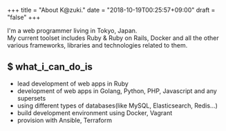+++
title = "About K@zuki."
date = "2018-10-19T00:25:57+09:00"
draft = "false"
+++

I'm a web programmer living in Tokyo, Japan.  
My current toolset includes Ruby & Ruby on Rails, Docker and all the other various frameworks, libraries and technologies related to them.

## $ what_i_can_do_is

* lead development of web apps in Ruby
* development of web apps in Golang, Python, PHP, Javascript and any supersets
* using different types of databases(like MySQL, Elasticsearch, Redis...)
* build development environment using Docker, Vagrant
* provision with Ansible, Terraform
